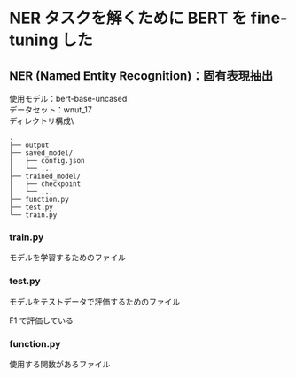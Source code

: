 # NER タスクを解くために BERT を fine-tuning した

## NER (Named Entity Recognition)：固有表現抽出

使用モデル：bert-base-uncased\
データセット：wnut_17\
ディレクトリ構成\

```
.
├── output
├── saved_model/
│   ├── config.json
│   └── ...
├── trained_model/
│   ├── checkpoint
│   └── ...
├── function.py
├── test.py
└── train.py
```

### train.py

モデルを学習するためのファイル

### test.py

モデルをテストデータで評価するためのファイル

F1 で評価している

### function.py

使用する関数があるファイル
